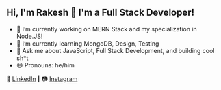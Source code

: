 ## Hi, I'm Rakesh 👋 I'm a Full Stack Developer!

- 🔭 I’m currently working on MERN Stack and my specialization in Node.JS!
- 🌱 I’m currently learning MongoDB, Design, Testing
- 💬 Ask me about JavaScript, Full Stack Development, and building cool sh\*t
- 😄 Pronouns: he/him
<!-- - ⚡ Fun fact: I can solve a Rubik's cube in under a minute! -->

👔 [LinkedIn][linkedin] **|**
📷 [Instagram][instagram]

<!-- 🏡 [website][website] **|**
🐦 [twitter][twitter] **|**
📺 [youtube][youtube] **|**
🎥 [twitch][twitch] **|**
📦 [npm][npm] **|**

Shoutout to [Brad Garropy][brad] for the inspiration!
-->

[linkedin]: https://www.linkedin.com/in/devrakeshvsv
[instagram]: https://www.instagram.com/_rakeshvsv_
[website]: https://jamesqquick.com
[twitter]: https://twitter.com/
[youtube]: https://youtube.com/jamesqquick
[twitch]: https://twitch.tv/jamesqquick
[npm]: https://npmjs.com/~jamesqquick
[brad]: https://github.com/bradgarropy

<!-- ### Hi there 👋

**rakesh830566/rakesh830566** is a ✨ _special_ ✨ repository because its `README.md` (this file) appears on your GitHub profile.

Here are some ideas to get you started:

- 🔭 I’m currently working on ...
- 🌱 I’m currently learning ...
- 👯 I’m looking to collaborate on ...
- 🤔 I’m looking for help with ...
- 💬 Ask me about ...
- 📫 How to reach me: ...
- 😄 Pronouns: ...
- ⚡ Fun fact: ...
-->
